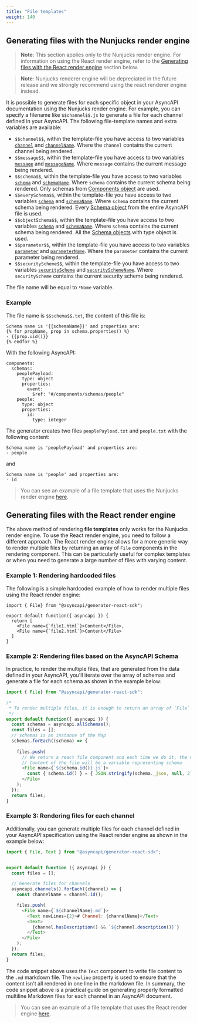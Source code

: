 ```yaml
---
title: "File templates"
weight: 140
---
```


## Generating files with the Nunjucks render engine

> **Note**: This section applies only to the Nunjucks render engine. For information on using the React render engine, refer to the [Generating files with the React render engine](#generating-files-with-the-react-render-engine) section below.

> **Note**: Nunjucks renderer engine will be depreciated in the future release and we strongly recommend using the react renderer engine instead.

It is possible to generate files for each specific object in your AsyncAPI documentation using the Nunjucks render engine. For example, you can specify a filename like `$$channel$$.js` to generate a file for each channel defined in your AsyncAPI. The following file-template names and extra variables are available:

   - `$$channel$$`, within the template-file you have access to two variables [`channel`](https://github.com/asyncapi/parser-api/blob/master/docs/api.md#channel) and [`channelName`](https://github.com/asyncapi/parser-api/blob/master/docs/api.md#channels). Where the `channel` contains the current channel being rendered.
   - `$$message$$`, within the template-file you have access to two variables [`message`](https://github.com/asyncapi/parser-api/blob/master/docs/api.md#message) and [`messageName`](https://github.com/asyncapi/parser-api/blob/master/docs/api.md#message). Where `message` contains the current message being rendered.
   - `$$schema$$`, within the template-file you have access to two variables [`schema`](https://github.com/asyncapi/parser-api/blob/master/docs/api.md#schema) and [`schemaName`](https://github.com/asyncapi/parser-api/blob/master/docs/api.md#schema). Where `schema` contains the current schema being rendered. Only schemas from [Components object](https://www.asyncapi.com/docs/reference/specification/latest#componentsObject) are used. 
   - `$$everySchema$$`, within the template-file you have access to two variables [`schema`](https://github.com/asyncapi/parser-api/blob/master/docs/api.md#schema) and [`schemaName`](https://github.com/asyncapi/parser-api/blob/master/docs/api.md#schemas). Where `schema` contains the current schema being rendered. Every [Schema object](https://www.asyncapi.com/docs/specifications/2.0.0/#schemaObject) from the entire AsyncAPI file is used.
   - `$$objectSchema$$`, within the template-file you have access to two variables [`schema`](https://github.com/asyncapi/parser-api/blob/master/docs/api.md#schema) and [`schemaName`](https://github.com/asyncapi/parser-api/blob/master/docs/api.md#schemas). Where `schema` contains the current schema being rendered. All the [Schema objects](https://www.asyncapi.com/docs/reference/specification/latest#multiFormatSchemaObject) with type object is used.
   - `$$parameter$$`, within the template-file you have access to two variables [`parameter`](https://github.com/asyncapi/parser-api/blob/master/docs/api.md#channelparameter) and [`parameterName`](https://github.com/asyncapi/parser-api/blob/master/docs/api.md#channelparameters). Where the `parameter` contains the current parameter being rendered.
   - `$$securityScheme$$`, within the template-file you have access to two variables [`securityScheme`](https://github.com/asyncapi/parser-api/blob/master/docs/api.md#securityscheme) and [`securitySchemeName`](https://github.com/asyncapi/parser-api/blob/master/docs/api.md#securityschemes). Where `securityScheme` contains the current security scheme being rendered.

The file name will be equal to `*Name` variable.

### Example

The file name is `$$schema$$.txt`, the content of this file is:
```
Schema name is '{{schemaName}}' and properties are:
{% for propName, prop in schema.properties() %}
- {{prop.uid()}}
{% endfor %}
```

With the following AsyncAPI:
```
components:
  schemas: 
    peoplePayload:
      type: object
      properties:
        event:
          $ref: "#/components/schemas/people"
    people:
      type: object
      properties:
        id:
          type: integer
```

The generator creates two files `peoplePayload.txt` and `people.txt` with the following content:
```
Schema name is 'peoplePayload' and properties are:
- people
```

and
```
Schema name is 'people' and properties are:
- id
```

> You can see an example of a file template that uses the Nunjucks render engine [here](https://github.com/asyncapi/template-for-generator-templates/tree/nunjucks/template/schemas).

## Generating files with the React render engine

The above method of rendering **file templates** only works for the Nunjucks render engine. To use the React render engine, you need to follow a different approach. The React render engine allows for a more generic way to render multiple files by returning an array of `File` components in the rendering component. This can be particularly useful for complex templates or when you need to generate a large number of files with varying content.

### Example 1: Rendering hardcoded files

The following is a simple hardcoded example of how to render multiple files using the React render engine:

```tsx
import { File} from "@asyncapi/generator-react-sdk";

export default function({ asyncapi }) {
  return [
    <File name={`file1.html`}>Content</File>,
    <File name={`file2.html`}>Content</File>
  ]
}
```

### Example 2: Rendering files based on the AsyncAPI Schema

In practice, to render the multiple files, that are generated from the data defined in your AsyncAPI, you'll iterate over the array of schemas and generate a file for each schema as shown in the example below:

```js
import { File} from "@asyncapi/generator-react-sdk";

/*
 * To render multiple files, it is enough to return an array of `File` components in the rendering component, like in following example.
 */
export default function({ asyncapi }) {
  const schemas = asyncapi.allSchemas();
  const files = [];
  // schemas is an instance of the Map
  schemas.forEach((schema) => {
    
    files.push(
      // We return a react file component and each time we do it, the name of the generated file will be a schema name
      // Content of the file will be a variable representing schema
      <File name={`${schema.id()}.js`}>
        const { schema.id() } = { JSON.stringify(schema._json, null, 2) }
      </File>
    );
  });
  return files;
}
```

### Example 3: Rendering files for each channel

Additionally, you can generate multiple files for each channel defined in your AsyncAPI specification using the React render engine as shown in the example below:

```js
import { File, Text } from "@asyncapi/generator-react-sdk";


export default function ({ asyncapi }) {
  const files = [];

  // Generate files for channels
  asyncapi.channels().forEach((channel) => {
    const channelName = channel.id();

    files.push(
      <File name={`${channelName}.md`}>
        <Text newLines={2}># Channel: {channelName}</Text>
        <Text>
          {channel.hasDescription() && `${channel.description()}`}
        </Text>
      </File>
    );
  });
  return files;
}
```
The code snippet above uses the `Text` component to write file content to the `.md` markdown file. The `newline` property is used to ensure that the content isn't all rendered in one line in the markdown file. In summary, the code snippet above is a practical guide on generating properly formatted multiline Markdown files for each channel in an AsyncAPI document.

> You can see an example of a file template that uses the React render engine [here](https://github.com/asyncapi/template-for-generator-templates/blob/master/template/schemas/schema.js).
